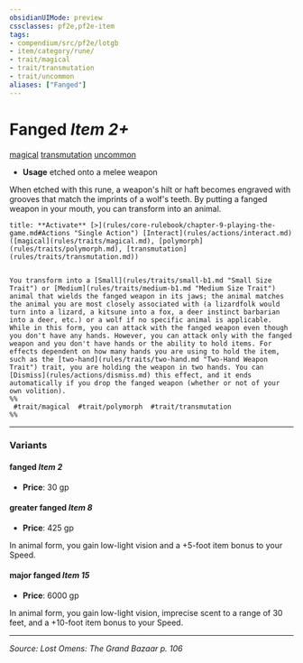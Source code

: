 ```yaml
---
obsidianUIMode: preview
cssclasses: pf2e,pf2e-item
tags:
- compendium/src/pf2e/lotgb
- item/category/rune/
- trait/magical
- trait/transmutation
- trait/uncommon
aliases: ["Fanged"]
---
```

# Fanged *Item 2+*  
[magical](rules/traits/magical.md "Magical Item Trait")  [transmutation](rules/traits/transmutation.md "Transmutation School Trait")  [uncommon](rules/traits/uncommon.md "Uncommon Rarity Trait")  

- **Usage** etched onto a melee weapon

When etched with this rune, a weapon's hilt or haft becomes engraved with grooves that match the imprints of a wolf's teeth. By putting a fanged weapon in your mouth, you can transform into an animal.

```ad-embed-ability
title: **Activate** [>](rules/core-rulebook/chapter-9-playing-the-game.md#Actions "Single Action") [Interact](rules/actions/interact.md) ([magical](rules/traits/magical.md), [polymorph](rules/traits/polymorph.md), [transmutation](rules/traits/transmutation.md))


You transform into a [Small](rules/traits/small-b1.md "Small Size Trait") or [Medium](rules/traits/medium-b1.md "Medium Size Trait") animal that wields the fanged weapon in its jaws; the animal matches the animal you are most closely associated with (a lizardfolk would turn into a lizard, a kitsune into a fox, a deer instinct barbarian into a deer, etc.) or a wolf if no specific animal is applicable. While in this form, you can attack with the fanged weapon even though you don't have any hands. However, you can attack only with the fanged weapon and you don't have hands or the ability to hold items. For effects dependent on how many hands you are using to hold the item, such as the [two-hand](rules/traits/two-hand.md "Two-Hand Weapon Trait") trait, you are holding the weapon in two hands. You can [Dismiss](rules/actions/dismiss.md) this effect, and it ends automatically if you drop the fanged weapon (whether or not of your own volition).  
%%
 #trait/magical  #trait/polymorph  #trait/transmutation 
%%
```

---

### Variants

#### fanged *Item 2*

- **Price**: 30 gp

#### greater fanged *Item 8*

- **Price**: 425 gp

In animal form, you gain low-light vision and a +5-foot item bonus to your Speed.

#### major fanged *Item 15*

- **Price**: 6000 gp

In animal form, you gain low-light vision, imprecise scent to a range of 30 feet, and a +10-foot item bonus to your Speed.

---
*Source: Lost Omens: The Grand Bazaar p. 106*